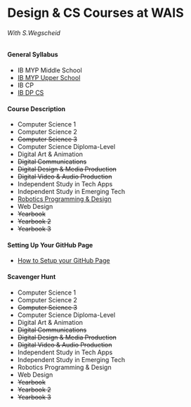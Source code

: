 # Design & CS Courses at WAIS
###### With S.Wegscheid

#### General Syllabus
* IB MYP Middle School
* [IB MYP Upper School](https://shawnwegs.github.io/Starting-Class/IB-MYP-US-syllabus)
* IB CP
* [IB DP CS](https://shawnwegs.github.io/Starting-Class/IB-DP-CS-syllabus)

#### Course Description
* Computer Science 1
* Computer Science 2
* ~~Computer Science 3~~
* Computer Science Diploma-Level
* Digital Art & Animation
* ~~Digital Communications~~
* ~~Digital Design & Media Production~~
* ~~Digital Video & Audio Production~~
* Independent Study in Tech Apps
* Independent Study in Emerging Tech
* [Robotics Programming & Design](https://shawnwegs.github.io/Starting-Class/IB-MYP-CP-Robotics)
* Web Design
* ~~Yearbook~~
* ~~Yearbook 2~~
* ~~Yearbook 3~~

#### Setting Up Your GitHub Page
* [How to Setup your GitHub Page](https://shawnwegs.github.io/guide-for-web-camp/)

#### Scavenger Hunt
* Computer Science 1
* Computer Science 2
* ~~Computer Science 3~~
* Computer Science Diploma-Level
* Digital Art & Animation
* ~~Digital Communications~~
* ~~Digital Design & Media Production~~
* ~~Digital Video & Audio Production~~
* Independent Study in Tech Apps
* Independent Study in Emerging Tech
* Robotics Programming & Design
* Web Design
* ~~Yearbook~~
* ~~Yearbook 2~~
* ~~Yearbook 3~~
